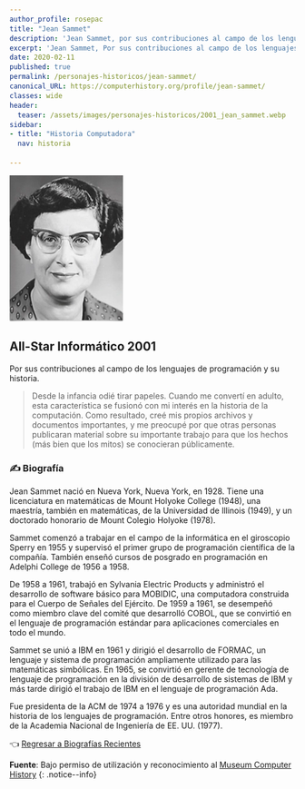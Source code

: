 ```yaml
---
author_profile: rosepac
title: "Jean Sammet"
description: 'Jean Sammet, por sus contribuciones al campo de los lenguajes de programación y su historia.'
excerpt: 'Jean Sammet, Por sus contribuciones al campo de los lenguajes de programación y su historia.'
date: 2020-02-11
published: true
permalink: /personajes-historicos/jean-sammet/
canonical_URL: https://computerhistory.org/profile/jean-sammet/
classes: wide
header:
  teaser: /assets/images/personajes-historicos/2001_jean_sammet.webp
sidebar:
- title: "Historia Computadora"
  nav: historia

---
```


 <img src="/assets/images/personajes-historicos/2001_jean_sammet.webp" width="200px" high="250px" alt="Jean Sammet" title="Jean Sammet">

## All-Star Informático 2001

Por sus contribuciones al campo de los lenguajes de programación y su historia.

> Desde la infancia odié tirar papeles. Cuando me convertí en adulto, esta característica se fusionó con mi interés en la historia de la computación. Como resultado, creé mis propios archivos y documentos importantes, y me preocupé por que otras personas publicaran material sobre su importante trabajo para que los hechos (más bien que los mitos) se conocieran públicamente.

### ✍ Biografía

Jean Sammet nació en Nueva York, Nueva York, en 1928. Tiene una licenciatura en matemáticas de Mount Holyoke College (1948), una maestría, también en matemáticas, de la Universidad de Illinois (1949), y un doctorado honorario de Mount Colegio Holyoke (1978).

Sammet comenzó a trabajar en el campo de la informática en el giroscopio Sperry en 1955 y supervisó el primer grupo de programación científica de la compañía. También enseñó cursos de posgrado en programación en Adelphi College de 1956 a 1958.

De 1958 a 1961, trabajó en Sylvania Electric Products y administró el desarrollo de software básico para MOBIDIC, una computadora construida para el Cuerpo de Señales del Ejército. De 1959 a 1961, se desempeñó como miembro clave del comité que desarrolló COBOL, que se convirtió en el lenguaje de programación estándar para aplicaciones comerciales en todo el mundo.

Sammet se unió a IBM en 1961 y dirigió el desarrollo de FORMAC, un lenguaje y sistema de programación ampliamente utilizado para las matemáticas simbólicas. En 1965, se convirtió en gerente de tecnología de lenguaje de programación en la división de desarrollo de sistemas de IBM y más tarde dirigió el trabajo de IBM en el lenguaje de programación Ada.

Fue presidenta de la ACM de 1974 a 1976 y es una autoridad mundial en la historia de los lenguajes de programación. Entre otros honores, es miembro de la Academia Nacional de Ingeniería de EE. UU. (1977).

👈 [Regresar a Biografías Recientes](/personajes-historicos/#-biografías-agregadas-más-recientes-)

**Fuente**: Bajo permiso de utilización y reconocimiento al [Museum Computer History](https://www.computerhistory.org/ "Página web el Museo de la Historia de las Computadoras")
{: .notice--info}
